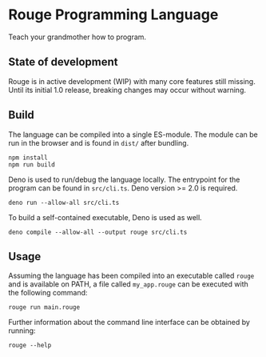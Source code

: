 # Rouge Programming Language

Teach your grandmother how to program.

## State of development

Rouge is in active development (WIP) with many core features still missing.
Until its initial 1.0 release, breaking changes may occur without warning.

## Build

The language can be compiled into a single ES-module.
The module can be run in the browser and is found in `dist/` after bundling.

```
npm install
npm run build
```

Deno is used to run/debug the language locally.
The entrypoint for the program can be found in `src/cli.ts`.
Deno version >= 2.0 is required.

```
deno run --allow-all src/cli.ts
```

To build a self-contained executable, Deno is used as well.

```
deno compile --allow-all --output rouge src/cli.ts
```

## Usage

Assuming the language has been compiled into an executable called `rouge` and is available on PATH, a file called `my_app.rouge` can be executed with the following command:

```
rouge run main.rouge
```

Further information about the command line interface can be obtained by running:

```
rouge --help
```
